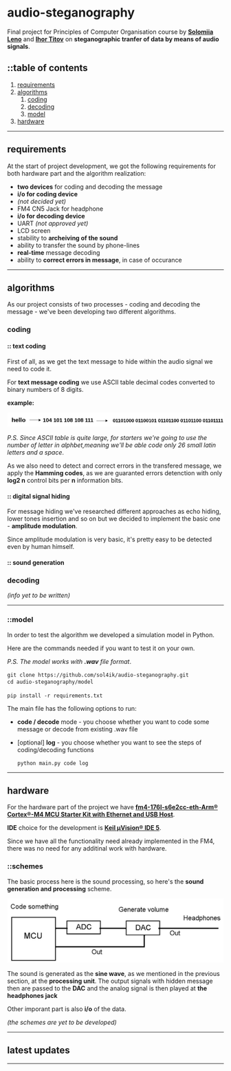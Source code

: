 # audio-steganography
Final project for Principles of Computer Organisation course by **[Solomiia Leno](https://github.com/sol4ik)** and **[Ihor Titov](https://github.com/lurak)** on **steganographic tranfer of data by means of audio signals**.

## ::table of contents
1. [requirements](#requirements)
2. [algorithms](#algorithms)
   1. [coding](#coding)
   2. [decoding](#decoding)
   3. [model](#model)
3. [hardware](#hardware)
---
## requirements
At the start of project development, we got the following requirements for both hardware part and the algorithm realization:
* **two devices** for coding and decoding the message
 * **i/o for coding device**
  * *(not decided yet)*
  * FM4 CN5 Jack for headphone
 * **i/o for decoding device**
  * UART *(not approved yet)*
  * LCD screen
* stability to **archeiving of the sound**
* ability to transfer the sound by phone-lines
* **real-time** message decoding
* ability to **correct errors in message**, in case of occurance
---

## algorithms
As our project consists of two processes - coding and decoding the message - we've been developing two different algorithms.

### coding
#### :: text coding
First of all, as we get the text message to hide within the audio signal we need to code it.

For **text message coding** we use ASCII table decimal codes converted to binary numbers of 8 digits. 

**example:**

![text coding](https://github.com/sol4ik/audio-steganography/blob/master/pics/text_coding.png)

*P.S. Since ASCII table is quite large, for starters we're going to use the number of letter in alphbet,meaning we'll be able code only 26 small latin letters and a space*.

As we also need to detect and correct errors in the transfered message, we apply the **Hamming codes**, as we are guaranted errors detenction with only **log2 n** control bits per **n** information bits. 

#### :: digital signal hiding
For message hiding we've researched different approaches as echo hiding, lower tones insertion and so on but we decided to implement the basic one - **amplitude modulation**.

Since amplitude modulation is very basic, it's pretty easy to be detected even by human himself.

#### :: sound generation

### decoding
*(info yet to be written)*

---
### ::model
In order to test the algorithm we developed a simulation model in Python.

Here are the commands needed if you want to test it on your own.

*P.S. The model works with **.wav** file format*.

    git clone https://github.com/sol4ik/audio-steganography.git
    cd audio-steganography/model
    
    pip install -r requirements.txt
    
The main file has the following options to run:
* **code / decode** mode - you choose whether you want to code some message or decode from existing .wav file
* [optional] **log** - you choose whether you want to see the steps of coding/decoding functions
    
      python main.py code log

---
## hardware
For the hardware part of the project we have **[fm4-176l-s6e2cc-eth-Arm® Cortex®-M4 MCU Starter Kit with Ethernet and USB Host](https://www.cypress.com/documentation/development-kitsboards/sk-fm4-176l-s6e2cc-fm4-family-quick-start-guide)**. 

**IDE** choice for the development is **[Keil µVision® IDE 5](http://www2.keil.com/mdk5/uvision/)**.

Since we have all the functionality need already implemented in the FM4, there was no need for any additinal work with hardware.

### ::schemes
The basic process here is the sound processing, so here's the **sound generation and processing** scheme.

![sound generation scheme](https://github.com/sol4ik/audio-steganography/blob/master/pics/sound_generation.jpg)

The sound is generated as the **sine wave**, as we mentioned in the previous section, at the **processing unit**. The output signals with hidden message then are passed to the **DAC** and the analog signal is then played at **the headphones jack**

Other imporant part is also **i/o** of the data.

*(the schemes are yet to be developed)*

---
## latest updates


---
